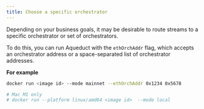 ```yaml
---
title: Choose a specific orchestrator
---
```


Depending on your business goals, it may be desirable to route streams to a specific orchestrator or set of orchestrators. 

To do this, you can run Aqueduct with the `ethOrchAddr` flag, which accepts an orchestrator address or a space-separated list of orchestrator addresses.

**For example**

```bash
docker run <image id> --mode mainnet --ethOrchAddr 0x1234 0x5678

# Mac M1 only
# docker run --platform linux/amd64 <image id>  --mode local
```
```
